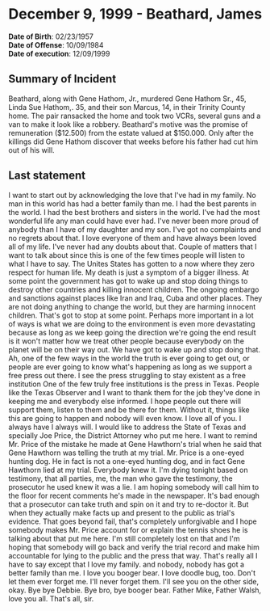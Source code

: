 # December 9, 1999 - Beathard, James

**Date of Birth**: 02/23/1957<br/>
**Date of Offense**: 10/09/1984<br/>
**Date of execution**: 12/09/1999<br/>

## Summary of Incident
Beathard, along with Gene Hathom, Jr., murdered Gene Hathom Sr., 45, Linda Sue Hathom,. 35, and their son Marcus, 14, in their Trinity County home. The pair ransacked the home and took two VCRs, several guns and a van to make it look like a robbery. Beathard's motive was the promise of remuneration ($12.500) from the estate valued at $150.000. Only after the killings did Gene Hathom discover that weeks before his father had cut him out of his will.

## Last statement
I want to start out by acknowledging the love that I've had in my family. No man in this world has had a better family than me. I had the best parents in the world. I had the best brothers and sisters in the world. I've had the most wonderful life any man could have ever had. I've never been more proud of anybody than I have of my daughter and my son. I've got no complaints and no regrets about that. I love everyone of them and have always been loved all of my life. I've never had any doubts about that. Couple of matters that I want to talk about since this is one of the few times people will listen to what I have to say. The Unites States has gotten to a now where they zero respect for human life. My death is just a symptom of a bigger illness. At some point the government has got to wake up and stop doing things to destroy other countries and killing innocent children. The ongoing embargo and sanctions against places like Iran and Iraq, Cuba and other places. They are not doing anything to change the world, but they are harming innocent children. That's got to stop at some point. Perhaps more important in a lot of ways is what we are doing to the environment is even more devastating because as long as we keep going the direction we're going the end result is it won't matter how we treat other people because everybody on the planet will be on their way out. We have got to wake up and stop doing that. Ah, one of the few ways in the world the truth is ever going to get out, or people are ever going to know what's happening as long as we support a free press out there. I see the press struggling to stay existent as a free institution One of the few truly free institutions is the press in Texas. People like the Texas Observer and I want to thank them for the job they've done in keeping me and everybody else informed. I hope people out there will support them, listen to them and be there for them. Without it, things like this are going to happen and nobody will even know. I love all of you. I always have I always will. I would like to address the State of Texas and specially Joe Price, the District Attorney who put me here. I want to remind Mr. Price of the mistake he made at Gene Hawthorn's trial when he said that Gene Hawthorn was telling the truth at my trial. Mr. Price is a one-eyed hunting dog. He in fact is not a one-eyed hunting dog, and in fact Gene Hawthorn lied at my trial. Everybody knew it. I'm dying tonight based on testimony, that all parties, me, the man who gave the testimony, the prosecutor he used knew it was a lie. I am hoping somebody will call him to the floor for recent comments he's made in the newspaper. It's bad enough that a prosecutor can take truth and spin on it and try to re-doctor it. But when they actually make facts up and present to the public as trial's evidence. That goes beyond fail, that's completely unforgivable and I hope somebody makes Mr. Price account for or explain the tennis shoes he is talking about that put me here. I'm still completely lost on that and I'm hoping that somebody will go back and verify the trial record and make him accountable for lying to the public and the press that way. That's really all I have to say except that I love my family. and nobody, nobody has got a better family than me. I love you booger bear. I love doodle bug, too. Don't let them ever forget me. I'll never forget them. I'll see you on the other side, okay. Bye bye Debbie. Bye bro, bye booger bear. Father Mike, Father Walsh, love you all. That's all, sir.